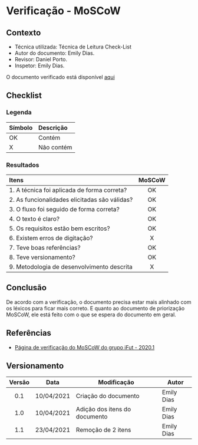 # Verificação - MoSCoW

## Contexto

- Técnica utilizada: Técnica de Leitura Check-List
- Autor do documento: Emily Dias.
- Revisor: Daniel Porto.
- Inspetor: Emily Dias.

O documento verificado está disponível [aqui](https://requisitos-de-software.github.io/2020.2-CarteiraDigitalTransito/priorizacao/moscow/)


## Checklist

### Legenda

|Símbolo|Descrição|
|:-|:-|
|OK|Contém|
|X|Não contém|

### Resultados

|Itens|MoSCoW|
|:-|:-:|
|1. A técnica foi aplicada de forma correta?|OK|
|2. As funcionalidades elicitadas são válidas?|OK|
|3. O fluxo foi seguido de forma correta?|OK|
|4. O texto é claro?|OK|
|5. Os requisitos estão bem escritos?|OK|
|6. Existem erros de digitação?|X|
|7. Teve boas referências?|OK|
|8. Teve versionamento?|OK|
|9. Metodologia de desenvolvimento descrita|X|

## Conclusão

De acordo com a verificação, o documento precisa estar mais alinhado com os léxicos para ficar mais correto. E quanto ao documento de priorização MoSCoW, ele está feito com o que se espera do documento em geral.

## Referências

- [Página de verificação do MoSCoW do grupo iFut - 2020.1](https://requisitos-de-software.github.io/2020.1-iFut/analise/verificacoes/verificacao_moscow/)



## Versionamento

| Versão | Data       | Modificação          | Autor      |
| :----: | ---------- | -------------------- | ---------- |
|  0.1	 | 10/04/2021  | Criação do documento | Emily Dias |
|  1.0	 | 10/04/2021  | Adição dos itens do documento | Emily Dias |
|  1.1	 | 23/04/2021  | Remoção de 2 itens | Emily Dias |
